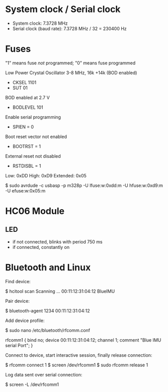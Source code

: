 # System clock / Serial clock

* System clock: 7.3728 MHz
* Serial clock (baud rate): 7.3728 MHz / 32 = 230400 Hz

# Fuses

"1" means fuse *not* programmed; "0" means fuse programmed

Low Power Crystal Oscillator 3-8 MHz, 16k +14k (BOD enabled) 
* CKSEL 1101 
* SUT 01

BOD enabled at 2.7 V
* BODLEVEL 101 

Enable serial programming
* SPIEN = 0 

Boot reset vector not enabled
* BOOTRST = 1

External reset not disabled
* RSTDISBL = 1

Low: 	  0xDD
High: 	  0xD9
Extended: 0x05

$ sudo avrdude -c usbasp -p m328p -U lfuse:w:0xdd:m -U hfuse:w:0xd9:m -U efuse:w:0x05:m

# HC06 Module

## LED
  
* if not connected, blinks with period 750 ms 
* if connected, constantly on 

# Bluetooth and Linux

Find device: 

$ hcitool scan
Scanning ...
	00:11:12:31:04:12	BlueIMU

Pair device:

$ bluetooth-agent 1234 00:11:12:31:04:12

Add device profile:

$ sudo nano /etc/bluetooth/rfcomm.conf

rfcomm1 {
  bind no;
  device 00:11:12:31:04:12;
  channel 1;
  comment "Blue IMU serial Port";
}

Connect to device, start interactive session, finally release connection:

$ rfcomm connect 1
$ screen /dev/rfcomm1
$ sudo rfcomm release 1

Log data sent over serial connection:

$ screen -L /dev/rfcomm1
